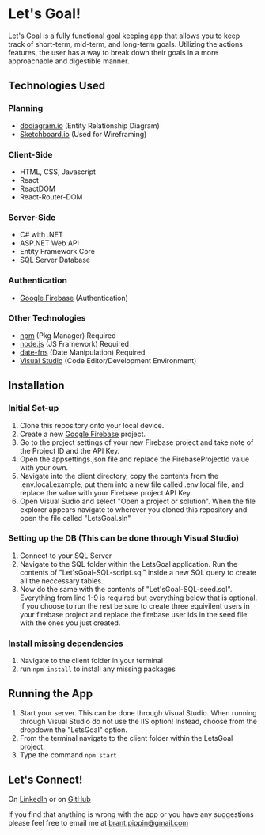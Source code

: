 # Let's Goal!

Let's Goal is a fully functional goal keeping app that allows you to keep track of short-term, mid-term, and long-term goals. Utilizing the actions features, the user has a way to break down their goals in a more approachable and digestible manner.

## Technologies Used

### Planning
- [dbdiagram.io](https://dbdiagram.io/d) (Entity Relationship Diagram)
- [Sketchboard.io](https://sketchboard.io/) (Used for Wireframing)

### Client-Side
* HTML, CSS, Javascript
* React
* ReactDOM
* React-Router-DOM

### Server-Side
* C# with .NET 
* ASP.NET Web API
* Entity Framework Core
* SQL Server Database

### Authentication
- [Google Firebase](https://firebase.google.com/) (Authentication)

### Other Technologies
- [npm](https://www.npmjs.com/) (Pkg Manager) Required
- [node.js](https://nodejs.org/en/) (JS Framework) Required
- [date-fns](https://date-fns.org/) (Date Manipulation) Required
- [Visual Studio](https://visualstudio.microsoft.com/) (Code Editor/Development Environment)

## Installation

### Initial Set-up
1. Clone this repository onto your local device.
2. Create a new [Google Firebase](https://firebase.google.com/) project.
3. Go to the project settings of your new Firebase project and take note of the Project ID and the API Key.
4. Open the appsettings.json file and replace the FirebaseProjectId value with your own.
5. Navigate into the client directory, copy the contents from the .env.local.example, put them into a new file called .env.local file, and replace the value with your Firebase project API Key.
6. Open Visual Sudio and select "Open a project or solution". When the file explorer appears navigate to wherever you cloned this repository and open the file called "LetsGoal.sln"

### Setting up the DB (This can be done through Visual Studio)
1. Connect to your SQL Server
2. Navigate to the SQL folder within the LetsGoal application. Run the contents of "Let'sGoal-SQL-script.sql" inside a new SQL query to create all the neccessary tables.
3. Now do the same with the contents of "Let'sGoal-SQL-seed.sql". Everything from line 1-9 is required but everything below that is optional. If you choose to run the rest be sure to create three equivilent users in your firebase project and replace the firebase user ids in the seed file with the ones you just created.

### Install missing dependencies
1. Navigate to the client folder in your terminal
2. run `npm install` to install any missing packages

## Running the App

1. Start your server. This can be done through Visual Studio. When running through Visual Studio do not use the IIS option! Instead, choose from the dropdown the "LetsGoal" option. 
2. From the terminal navigate to the client folder within the LetsGoal project.
3. Type the command `npm start`

## Let's Connect!
On [LinkedIn](https://www.linkedin.com/in/brantpippin/) or on
[GitHub](https://github.com/Brant2001)

If you find that anything is wrong with the app or you have any suggestions please feel free to email me at brant.pippin@gmail.com

